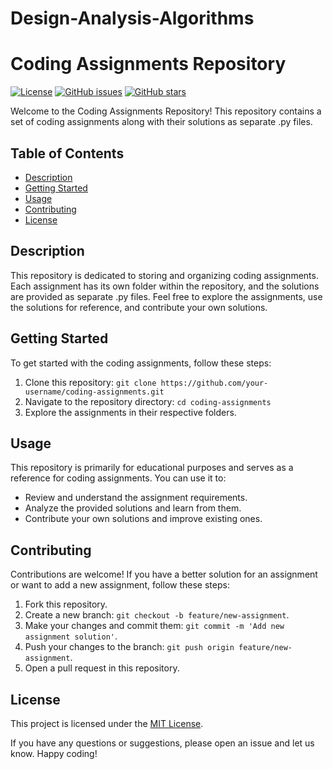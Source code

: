 # Design-Analysis-Algorithms
# Coding Assignments Repository

[![License](https://img.shields.io/badge/License-MIT-blue.svg)](https://opensource.org/licenses/MIT)
[![GitHub issues](https://img.shields.io/github/issues/your-username/coding-assignments)](https://github.com/your-username/coding-assignments/issues)
[![GitHub stars](https://img.shields.io/github/stars/your-username/coding-assignments)](https://github.com/your-username/coding-assignments/stargazers)

Welcome to the Coding Assignments Repository! This repository contains a set of coding assignments along with their solutions as separate .py files.

## Table of Contents
- [Description](#description)
- [Getting Started](#getting-started)
- [Usage](#usage)
- [Contributing](#contributing)
- [License](#license)

## Description
This repository is dedicated to storing and organizing coding assignments. Each assignment has its own folder within the repository, and the solutions are provided as separate .py files. Feel free to explore the assignments, use the solutions for reference, and contribute your own solutions.

## Getting Started
To get started with the coding assignments, follow these steps:
1. Clone this repository: `git clone https://github.com/your-username/coding-assignments.git`
2. Navigate to the repository directory: `cd coding-assignments`
3. Explore the assignments in their respective folders.

## Usage
This repository is primarily for educational purposes and serves as a reference for coding assignments. You can use it to:
- Review and understand the assignment requirements.
- Analyze the provided solutions and learn from them.
- Contribute your own solutions and improve existing ones.

## Contributing
Contributions are welcome! If you have a better solution for an assignment or want to add a new assignment, follow these steps:
1. Fork this repository.
2. Create a new branch: `git checkout -b feature/new-assignment`.
3. Make your changes and commit them: `git commit -m 'Add new assignment solution'`.
4. Push your changes to the branch: `git push origin feature/new-assignment`.
5. Open a pull request in this repository.

## License
This project is licensed under the [MIT License](LICENSE).

If you have any questions or suggestions, please open an issue and let us know. Happy coding!
